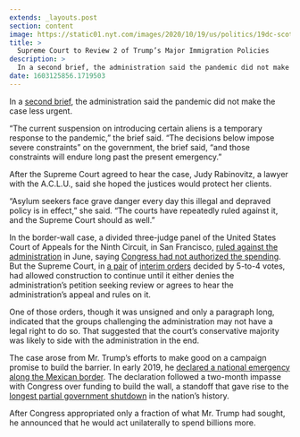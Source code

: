 ```yaml
--- 
extends: _layouts.post 
section: content 
image: https://static01.nyt.com/images/2020/10/19/us/politics/19dc-scotus-mexico/merlin_171342345_774c8819-6cbf-494c-b3f7-fdc91372ca45-facebookJumbo.jpg 
title: > 
  Supreme Court to Review 2 of Trump’s Major Immigration Policies 
description: > 
  In a second brief, the administration said the pandemic did not make the case less urgent.“The current suspension on introducing certain aliens is a temporary response to the pandemic,” the brief said.But the Supreme Court, in a pair of interim orders decided by 5-to-4 votes, had allowed construction to continue until it either denies the administration’s petition seeking review or agrees to hear the administration’s appeal and rules on it.The case arose from Mr. Trump’s efforts to make good on a campaign promise to build the barrier.After Congress appropriated only a fraction of what Mr. Trump had sought, he announced that he would act unilaterally to spend billions more. 
date: 1603125856.1719503 
--- 
```

<div><p class="css-158dogj evys1bk0">In a <a class="css-1g7m0tk" href="https://www.supremecourt.gov/DocketPDF/19/19-1212/149019/20200729201502917_Wolf%20v.%20Innovation%20Law%20Lab--Cert%20Reply%20final.pdf" title="" rel="noopener noreferrer" target="_blank">second brief</a>, the administration said the pandemic did not make the case less urgent.</p><p class="css-158dogj evys1bk0">&#8220;The current suspension on introducing certain aliens is a temporary response to the pandemic,&#8221; the brief said. &#8220;The decisions below impose severe constraints&#8221; on the government, the brief said, &#8220;and those constraints will endure long past the present emergency.&#8221;</p><p class="css-158dogj evys1bk0">After the Supreme Court agreed to hear the case, Judy Rabinovitz, a lawyer with the A.C.L.U., said she hoped the justices would protect her clients.</p><p class="css-158dogj evys1bk0"> &#8220;Asylum seekers face grave danger every day this illegal and depraved policy is in effect,&#8221; she said. &#8220;The courts have repeatedly ruled against it, and the Supreme Court should as well.&#8221;</p><p class="css-158dogj evys1bk0">In the border-wall case, a divided three-judge panel of the United States Court of Appeals for the Ninth Circuit, in San Francisco, <a class="css-1g7m0tk" href="https://cdn.ca9.uscourts.gov/datastore/opinions/2020/06/26/19-16102.pdf" title="" rel="noopener noreferrer" target="_blank">ruled against the administration</a> in June, saying <a class="css-1g7m0tk" href="https://www.nytimes.com/2020/06/26/us/politics/trump-border-wall.html" title="">Congress had not authorized the spending</a>. But the Supreme Court, in <a class="css-1g7m0tk" href="https://www.nytimes.com/2019/07/26/us/politics/supreme-court-border-wall-trump.html?action=click&amp;module=RelatedLinks&amp;pgtype=Article" title="">a pair</a> of <a class="css-1g7m0tk" href="https://www.nytimes.com/2020/07/31/us/supreme-court-trump-border-wall.html" title="">interim orders</a> decided by 5-to-4 votes, had allowed construction to continue until it either denies the administration&#8217;s petition seeking review or agrees to hear the administration&#8217;s appeal and rules on it.</p><p></p><p class="css-158dogj evys1bk0">One of those orders, though it was unsigned and only a paragraph long, indicated that the groups challenging the administration may not have a legal right to do so. That suggested that the court&#8217;s conservative majority was likely to side with the administration in the end.</p><p class="css-158dogj evys1bk0">The case arose from Mr. Trump&#8217;s efforts to make good on a campaign promise to build the barrier. In early 2019, he <a class="css-1g7m0tk" href="https://www.nytimes.com/2019/02/15/us/politics/national-emergency-trump.html?module=inline" title="">declared a national emergency along the Mexican border</a>. The declaration followed a two-month impasse with Congress over funding to build the wall, a standoff that gave rise to the <a class="css-1g7m0tk" href="https://www.nytimes.com/interactive/2019/01/09/us/politics/longest-government-shutdown.html" title="">longest partial government shutdown</a> in the nation&#8217;s history.</p><p class="css-158dogj evys1bk0">After Congress appropriated only a fraction of what Mr. Trump had sought, he announced that he would act unilaterally to spend billions more.</p></div>